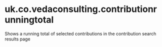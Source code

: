 uk.co.vedaconsulting.contributionrunningtotal
=============================================

Shows a running total of selected contributions in the contribution search results page
